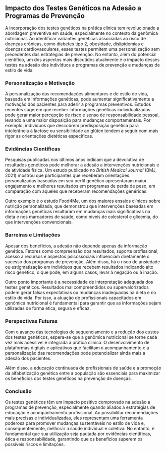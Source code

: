 
## Impacto dos Testes Genéticos na Adesão a Programas de Prevenção

A incorporação dos testes genéticos na prática clínica tem revolucionado a abordagem preventiva em saúde, especialmente no contexto da genômica nutricional. Ao identificar variantes genéticas associadas ao risco de doenças crônicas, como diabetes tipo 2, obesidade, dislipidemias e doenças cardiovasculares, esses testes permitem uma personalização sem precedentes das estratégias de prevenção. No entanto, além do potencial científico, um dos aspectos mais discutidos atualmente é o impacto desses testes na adesão dos indivíduos a programas de prevenção e mudanças de estilo de vida.

### Personalização e Motivação

A personalização das recomendações alimentares e de estilo de vida, baseada em informações genéticas, pode aumentar significativamente a motivação dos pacientes para aderir a programas preventivos. Estudos recentes sugerem que receber informações genéticas individualizadas pode gerar maior percepção de risco e senso de responsabilidade pessoal, levando a uma maior disposição para mudanças comportamentais. Por exemplo, indivíduos que descobrem predisposição genética para intolerância à lactose ou sensibilidade ao glúten tendem a seguir com mais rigor as orientações dietéticas específicas.

### Evidências Científicas

Pesquisas publicadas nos últimos anos indicam que a devolutiva de resultados genéticos pode melhorar a adesão a intervenções nutricionais e de atividade física. Um estudo publicado no *British Medical Journal* (BMJ, 2021) mostrou que participantes que receberam orientações personalizadas baseadas em seu perfil genético apresentaram maior engajamento e melhores resultados em programas de perda de peso, em comparação com aqueles que receberam recomendações genéricas.

Outro exemplo é o estudo Food4Me, um dos maiores ensaios clínicos sobre nutrição personalizada, que demonstrou que intervenções baseadas em informações genéticas resultaram em mudanças mais significativas na dieta e nos marcadores de saúde, como níveis de colesterol e glicemia, do que intervenções convencionais.

### Barreiras e Limitações

Apesar dos benefícios, a adesão não depende apenas da informação genética. Fatores como compreensão dos resultados, suporte profissional, acesso a recursos e aspectos psicossociais influenciam diretamente o sucesso dos programas de prevenção. Além disso, há o risco de ansiedade ou estigmatização em indivíduos que recebem resultados indicando alto risco genético, o que pode, em alguns casos, levar à negação ou à inação.

Outro ponto importante é a necessidade de interpretação adequada dos testes genéticos. Resultados mal compreendidos ou supervalorizados podem gerar falsas expectativas ou mudanças inadequadas na dieta e no estilo de vida. Por isso, a atuação de profissionais capacitados em genômica nutricional é fundamental para garantir que as informações sejam utilizadas de forma ética, segura e eficaz.

### Perspectivas Futuras

Com o avanço das tecnologias de sequenciamento e a redução dos custos dos testes genéticos, espera-se que a genômica nutricional se torne cada vez mais acessível e integrada à prática clínica. O desenvolvimento de plataformas digitais e aplicativos que facilitam o acompanhamento e a personalização das recomendações pode potencializar ainda mais a adesão dos pacientes.

Além disso, a educação continuada de profissionais de saúde e a promoção da alfabetização genética entre a população são essenciais para maximizar os benefícios dos testes genéticos na prevenção de doenças.

### Conclusão

Os testes genéticos têm um impacto positivo comprovado na adesão a programas de prevenção, especialmente quando aliados a estratégias de educação e acompanhamento profissional. Ao possibilitar recomendações mais precisas e individualizadas, eles representam uma ferramenta poderosa para promover mudanças sustentáveis no estilo de vida e, consequentemente, melhorar a saúde individual e coletiva. No entanto, é fundamental que sua utilização seja pautada por evidências científicas, ética e responsabilidade, garantindo que os benefícios superem os possíveis riscos e limitações.
```
